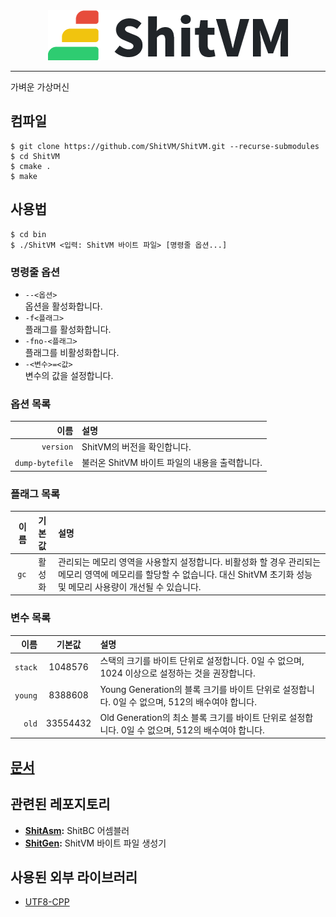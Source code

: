 <div align="center">
	<img src="https://github.com/ShitVM/ShitVM/blob/master/docs/logo/Logo.png" />
</div>

---

가벼운 가상머신

## 컴파일
```
$ git clone https://github.com/ShitVM/ShitVM.git --recurse-submodules
$ cd ShitVM
$ cmake .
$ make
```

## 사용법
```
$ cd bin
$ ./ShitVM <입력: ShitVM 바이트 파일> [명령줄 옵션...]
```

### 명령줄 옵션
- `--<옵션>`<br>옵션을 활성화합니다.
- `-f<플래그>`<br>플래그를 활성화합니다.
- `-fno-<플래그>`<br>플래그를 비활성화합니다.
- `-<변수>=<값>`<br>변수의 값을 설정합니다.

### 옵션 목록
|이름|설명|
|-:|:-|
|`version`|ShitVM의 버전을 확인합니다.|
|`dump-bytefile`|불러온 ShitVM 바이트 파일의 내용을 출력합니다.|

### 플래그 목록
|이름|기본값|설명|
| -:|:-:|:-|
|`gc`|활성화|관리되는 메모리 영역을 사용할지 설정합니다. 비활성화 할 경우 관리되는 메모리 영역에 메모리를 할당할 수 없습니다. 대신 ShitVM 초기화 성능 및 메모리 사용량이 개선될 수 있습니다.|

### 변수 목록
|이름|기본값|설명|
|-:|:-:|:-|
|`stack`|1048576|스택의 크기를 바이트 단위로 설정합니다. 0일 수 없으며, 1024 이상으로 설정하는 것을 권장합니다.|
|`young`|8388608|Young Generation의 블록 크기를 바이트 단위로 설정합니다. 0일 수 없으며, 512의 배수여야 합니다.|
|`old`|33554432|Old Generation의 최소 블록 크기를 바이트 단위로 설정합니다. 0일 수 없으며, 512의 배수여야 합니다.|

## [문서](docs/README.md)

## 관련된 레포지토리
- **[ShitAsm](https://github.com/ShitVM/ShitAsm):** ShitBC 어셈블러
- **[ShitGen](https://github.com/ShitVM/ShitGen):** ShitVM 바이트 파일 생성기

## 사용된 외부 라이브러리
- [UTF8-CPP](https://github.com/nemtrif/utfcpp)